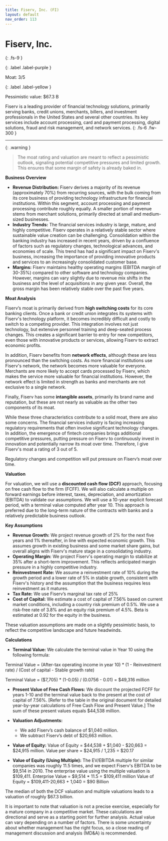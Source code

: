 ```yaml
---
title: Fiserv, Inc. (FI)
layout: default
nav_order: 113
---
```


# Fiserv, Inc.
{: .fs-9 }

{: .label .label-purple }

Moat: 3/5

{: .label .label-yellow }

Pessimistic value: $67.3 B

Fiserv is a leading provider of financial technology solutions, primarily serving banks, credit unions, merchants, billers, and investment professionals in the United States and several other countries. Its key services include account processing, card and payment processing, digital solutions, fraud and risk management, and network services.
{: .fs-6 .fw-300 }

---

{: .warning } 
>The moat rating and valuation are meant to reflect a pessimistic outlook, signaling potential competitive pressures and limited growth. This ensures that some margin of safety is already baked in.

**Business Overview**

* **Revenue Distribution:** Fiserv derives a majority of its revenue (approximately 70%) from recurring sources, with the bulk coming from its core business of providing technology infrastructure for financial institutions. Within this segment, account processing and payment processing contribute roughly equally. A smaller portion of revenue stems from merchant solutions, primarily directed at small and medium-sized businesses.
* **Industry Trends:** The financial services industry is large, mature, and highly competitive. Fiserv operates in a relatively stable sector where sustainable value creation can be challenging. Consolidation within the banking industry has increased in recent years, driven by a confluence of factors such as regulatory changes, technological advances, and economies of scale. This trend has had a significant impact on Fiserv's business, increasing the importance of providing innovative products and services to an increasingly consolidated customer base.
* **Margins:** Fiserv maintains healthy operating margins (EBITDA margin of 30-35%) compared to other software and technology companies. However, margins can vary slightly due to revenue mix shifts in the business and the level of acquisitions in any given year. Overall, the gross margin has been relatively stable over the past five years.

**Moat Analysis**

Fiserv’s moat is primarily derived from **high switching costs** for its core banking clients. Once a bank or credit union integrates its systems with Fiserv's technology platform, it becomes incredibly difficult and costly to switch to a competing provider. This integration involves not just technology, but extensive personnel training and deep-seated process changes.  This creates a significant barrier to entry for new competitors, even those with innovative products or services, allowing Fiserv to extract economic profits.

In addition, Fiserv benefits from **network effects**, although these are less pronounced than the switching costs.  As more financial institutions use Fiserv's network, the network becomes more valuable for everyone. Merchants are more likely to accept cards processed by Fiserv, which makes the service more valuable for financial institutions.  However, the network effect is limited in strength as banks and merchants are not exclusive to a single network.

Finally, Fiserv has some **intangible assets**, primarily its brand name and reputation, but these are not nearly as valuable as the other two components of its moat.  

While these three characteristics contribute to a solid moat, there are also some concerns. The financial services industry is facing increasing regulatory requirements that often involve significant technology changes.  In addition, the emergence of fintech companies brings additional competitive pressures, putting pressure on Fiserv to continuously invest in innovation and potentially narrow its moat over time.  Therefore, I give Fiserv's moat a rating of 3 out of 5.

<callout type="warning">
Regulatory changes and competition will put pressure on Fiserv’s moat over time.
</callout>

**Valuation**

For valuation, we will use a **discounted cash flow (DCF)** approach, focusing on free cash flow to the firm (FCFF).  We will also calculate a multiple on forward earnings before interest, taxes, depreciation, and amortization (EBITDA) to validate our assumptions. We will use a 10-year explicit forecast period, with a terminal value computed after year 10. This approach is preferred due to the long-term nature of the contracts with banks and a relatively predictable business outlook.

**Key Assumptions**

* **Revenue Growth:** We project revenue growth of 2% for the next five years and 1% thereafter, in line with expected economic growth. This assumes growth in existing business and some market share gains, but overall aligns with Fiserv's mature stage in a consolidating industry.
* **Operating Margin:** We project Fiserv's operating margin to stabilize at 35% after a short-term improvement. This reflects anticipated margin pressure in a highly competitive industry.
* **Reinvestment Rate:** We assume a reinvestment rate of 10% during the growth period and a lower rate of 5% in stable growth, consistent with Fiserv's history and the assumption that the business requires less reinvestment as it matures.
* **Tax Rate:** We use Fiserv’s marginal tax rate of 25%
* **Cost of Capital:** We estimate a cost of capital of 7.56% based on current market conditions, including a country risk premium of 0.5%. We use a risk-free rate of 3.8% and an equity risk premium of 4.5%. Beta is estimated at 0.92 for the equity in the business.

<callout type="note">
These valuation assumptions are made on a slightly pessimistic basis, to reflect the competitive landscape and future headwinds.
</callout>

**Calculations**

* **Terminal Value:** We calculate the terminal value in Year 10 using the following formula:

Terminal Value = (After-tax operating income in year 10) * (1 - Reinvestment rate) / (Cost of capital - Stable growth rate)

Terminal Value = ($7,705) * (1-0.05) / (0.0756 - 0.01) = $49,316 million

* **Present Value of Free Cash Flows:**  We discount the projected FCFF for years 1-10 and the terminal value back to the present at the cost of capital of 7.56%. 
[Refer to the table in the original document for detailed year-by-year calculations of Free Cash Flow and Present Value.] The sum of these present values equals $44,538 million.

* **Valuation Adjustments:**
    * We add Fiserv’s cash balance of $1,040 million.
    * We subtract Fiserv’s debt of $20,663 million.

* **Value of Equity:**
Value of Equity = $44,538 + $1,040 - $20,663 = $24,915 million.
Value per share = $24,915 / 1,235 = $20.17

* **Value of Equity (Using Multiple):** The EV/EBITDA multiple for similar companies was roughly 11.5 times, and we expect Fiserv's EBITDA to be $9,514 in 2010. The enterprise value using the multiple valuation is $109,411.
Enterprise Value = $9,514 \* 11.5 = $109,411 million
Value of Equity = $109,411-20,663 + 1,040 = $90 Billion

The median of both the DCF valuation and multiple valuations leads to a valuation of roughly $67.3 billion.

<callout type="important">
It is important to note that valuation is not a precise exercise, especially for a mature company in a competitive market. These calculations are directional and serve as a starting point for further analysis. Actual value can vary depending on a number of factors.
</callout>

<callout type="warning">
There is some uncertainty about whether management has the right focus, so a close reading of management discussion and analysis (MD&A) is recommended.
</callout>
